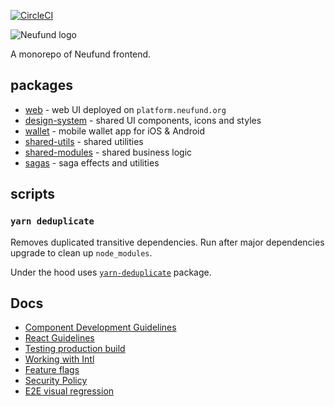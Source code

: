 [![CircleCI](https://circleci.com/gh/Neufund/platform-frontend.svg?style=svg)](https://circleci.com/gh/Neufund/platform-frontend)

![Neufund logo](https://neufund.org/img/logo-neufund.svg)

A monorepo of Neufund frontend.

## packages

 - [web](./packages/web) - web UI deployed on `platform.neufund.org`
 - [design-system](./packages/design-system) - shared UI components, icons and styles
 - [wallet](./packages/wallet) - mobile wallet app for iOS & Android
 - [shared-utils](./packages/shared-utils) - shared utilities
 - [shared-modules](./packages/shared-modules) - shared business logic
 - [sagas](./packages/sagas) - saga effects and utilities

## scripts

### `yarn deduplicate`

Removes duplicated transitive dependencies. Run after major dependencies upgrade to clean up `node_modules`.

Under the hood uses [`yarn-deduplicate`](https://github.com/atlassian/yarn-deduplicate)
package.

## Docs

- [Component Development Guidelines](./docs/component-development-guidelines.md)
- [React Guidelines](./docs/react-guidelines.md)
- [Testing production build](./docs/testing-prod-build.md)
- [Working with Intl](./docs/working-with-intl.md)
- [Feature flags](./docs/feature-flags.md)
- [Security Policy](./SECURITY.md)
- [E2E visual regression](./docs/e2e-visual-regression.md)
